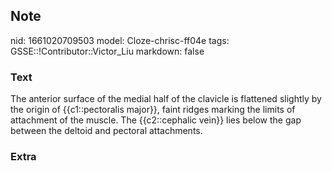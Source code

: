 ## Note
nid: 1661020709503
model: Cloze-chrisc-ff04e
tags: GSSE::!Contributor::Victor_Liu
markdown: false

### Text
<div>
  The anterior surface of the medial half of the clavicle is
  flattened slightly by the origin of {{c1::pectoralis major}},
  faint ridges marking the limits of attachment of the muscle. The
  {{c2::cephalic vein}} lies below the gap between the deltoid and
  pectoral attachments.
</div>

### Extra

